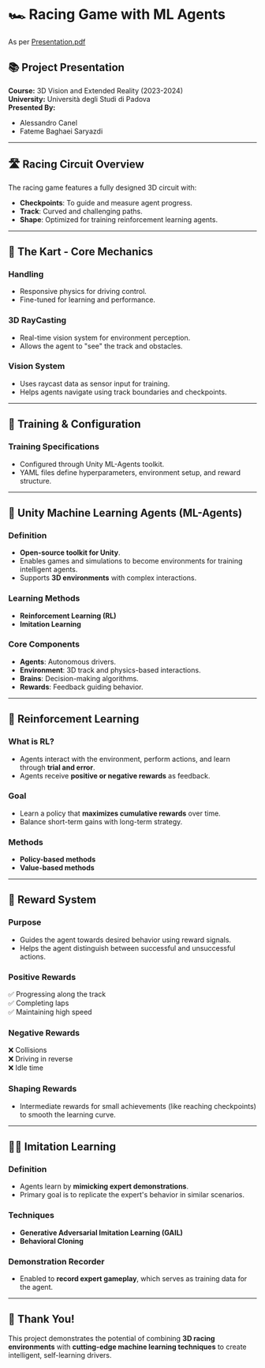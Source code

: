# 🏎️ Racing Game with ML Agents
As per [Presentation.pdf](https://github.com/user-attachments/files/19106167/Presentation.pdf)

## 📚 Project Presentation  
**Course:** 3D Vision and Extended Reality (2023-2024)  
**University:** Università degli Studi di Padova  
**Presented By:**  
- Alessandro Canel  
- Fateme Baghaei Saryazdi  

---

## 🛣️ Racing Circuit Overview

The racing game features a fully designed 3D circuit with:

- **Checkpoints**: To guide and measure agent progress.
- **Track**: Curved and challenging paths.
- **Shape**: Optimized for training reinforcement learning agents.

---

## 🚗 The Kart - Core Mechanics

### Handling
- Responsive physics for driving control.
- Fine-tuned for learning and performance.

### 3D RayCasting
- Real-time vision system for environment perception.
- Allows the agent to "see" the track and obstacles.

### Vision System
- Uses raycast data as sensor input for training.
- Helps agents navigate using track boundaries and checkpoints.

---

## 🧠 Training & Configuration

### Training Specifications
- Configured through Unity ML-Agents toolkit.
- YAML files define hyperparameters, environment setup, and reward structure.

---

## 🤖 Unity Machine Learning Agents (ML-Agents)

### Definition
- **Open-source toolkit for Unity**.
- Enables games and simulations to become environments for training intelligent agents.
- Supports **3D environments** with complex interactions.

### Learning Methods
- **Reinforcement Learning (RL)**
- **Imitation Learning**

### Core Components
- **Agents**: Autonomous drivers.
- **Environment**: 3D track and physics-based interactions.
- **Brains**: Decision-making algorithms.
- **Rewards**: Feedback guiding behavior.

---

## 🔁 Reinforcement Learning

### What is RL?
- Agents interact with the environment, perform actions, and learn through **trial and error**.
- Agents receive **positive or negative rewards** as feedback.

### Goal
- Learn a policy that **maximizes cumulative rewards** over time.
- Balance short-term gains with long-term strategy.

### Methods
- **Policy-based methods**
- **Value-based methods**

---

## 🏅 Reward System

### Purpose
- Guides the agent towards desired behavior using reward signals.
- Helps the agent distinguish between successful and unsuccessful actions.

### Positive Rewards
✅ Progressing along the track  
✅ Completing laps  
✅ Maintaining high speed  

### Negative Rewards
❌ Collisions  
❌ Driving in reverse  
❌ Idle time  

### Shaping Rewards
- Intermediate rewards for small achievements (like reaching checkpoints) to smooth the learning curve.

---

## 🧑‍🏫 Imitation Learning

### Definition
- Agents learn by **mimicking expert demonstrations**.
- Primary goal is to replicate the expert's behavior in similar scenarios.

### Techniques
- **Generative Adversarial Imitation Learning (GAIL)**
- **Behavioral Cloning**

### Demonstration Recorder
- Enabled to **record expert gameplay**, which serves as training data for the agent.

---

## 🙏 Thank You!

This project demonstrates the potential of combining **3D racing environments** with **cutting-edge machine learning techniques** to create intelligent, self-learning drivers.
